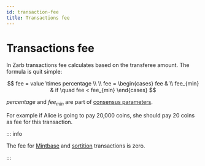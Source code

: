 ```yaml
---
id: transaction-fee
title: Transactions fee
---
```


# Transactions fee

In Zarb transactions fee calculates based on the transferee amount. The formula is quit simple:

$$
fee = value \times percentage
\\
\\
fee =
\begin{cases}
fee & \\
fee_{min} & if \quad fee < fee_{min}
\end{cases}
$$

$percentage$ and $fee_{min}$ are part of [consensus parameters](./learn-params.md).

For example if Alice is going to pay 20,000 coins, she should pay 20 coins as fee for this
transaction.

::: info

The fee for [Mintbase](transaction-mintbase.md) and [sortition](transaction-sortition.md) transactions is zero.

:::
